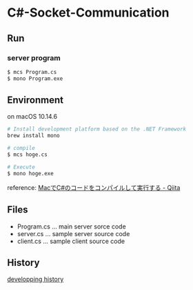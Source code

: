 # C#-Socket-Communication

## Run

### server program

```sh
$ mcs Program.cs
$ mono Program.exe
```

## Environment

on macOS 10.14.6

```sh
# Install development platform based on the .NET Framework
brew install mono

# compile
$ mcs hoge.cs

# Execute
$ mono hoge.exe
```

reference: [MacでC#のコードをコンパイルして実行する - Qiita](https://qiita.com/matsuda_sinsuke/items/76068f4c396887459803)

## Files

- Program.cs ... main server sorce code
- server.cs ... sample server source code
- client.cs ... sample client source code

## History

[developping history](history.md)
